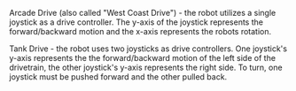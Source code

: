 Arcade Drive (also called "West Coast Drive") - the robot utilizes a single joystick as a drive controller. The y-axis of the joystick represents the forward/backward motion and the x-axis represents the robots rotation.

Tank Drive - the robot uses two joysticks as drive controllers. One joystick's y-axis represents the the forward/backward motion of the left side of the drivetrain, the other joystick's y-axis represents the right side. To turn, one joystick must be pushed forward and the other pulled back.
